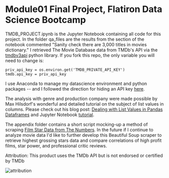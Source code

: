 # Module01 Final Project, Flatiron Data Science Bootcamp

TMDB_PROJECT.ipynb is the Jupyter Notebook containing all code for this project. In the folder qa_files are the results from the section of the notebook commented "Sanity check there are 3,000 titles in movies dictionary."
I retrieved The Movie Database data from TMDb's API via the [tmdbv3api](https://github.com/AnthonyBloomer/tmdbv3api) python library. If you fork this repo, the only variable you will need to change is:

```
priv_api_key = os.environ.get('TMDB_PRIVATE_API_KEY')
tmdb.api_key = priv_api_key
```

I use Anaconda to manage my datascience environment and python packages -- and I followed the direction for hiding an API key [here](https://docs.conda.io/projects/conda/en/latest/user-guide/tasks/manage-environments.html#saving-environment-variables).

The analysis with genre and production company were made possible by Max Hilsdorf's wonderful and detailed tutorial on the subject of list values in columns. Please check out his blog post: [Dealing with List Values in Pandas Dataframes](https://towardsdatascience.com/dealing-with-list-values-in-pandas-dataframes-a177e534f173) and Jupyter Notebook [tutorial](https://github.com/MaxHilsdorf/dealing_with_lists_in_pandas).


The appendix folder contains a short script mocking-up a method of scraping [Film Star Data from The Numbers](https://www.the-numbers.com/box-office-star-records/domestic/yearly-acting/highest-grossing-2021-stars).
In the future if I continue to analyze movie data I'd like to further develop this Beautiful Soup scraper to retrieve highest grossing stars data and compare correlations of high profit films, star power, and professional critic reviews.

Attribution: This product uses the TMDb API but is not endorsed or certified by TMDb

![attribution](https://user-images.githubusercontent.com/71570329/121915422-0bf4be80-cce8-11eb-8992-64b37edacef9.png)
